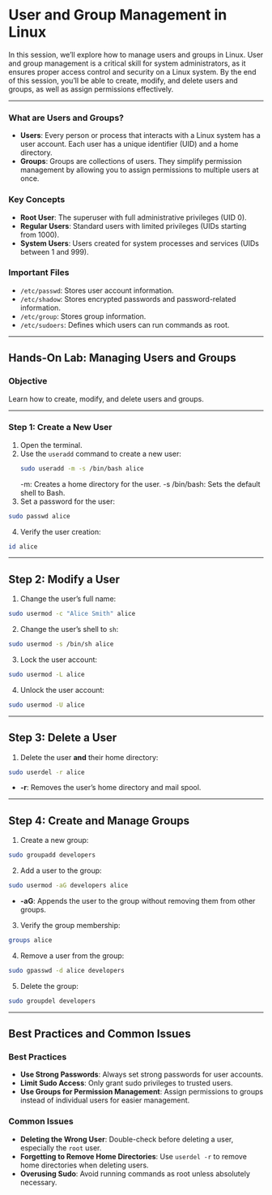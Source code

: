 # User and Group Management in Linux

In this session, we’ll explore how to manage users and groups in Linux. User and group management is a critical skill for system administrators, as it ensures proper access control and security on a Linux system. By the end of this session, you’ll be able to create, modify, and delete users and groups, as well as assign permissions effectively.

---

### What are Users and Groups?
- **Users**: Every person or process that interacts with a Linux system has a user account. Each user has a unique identifier (UID) and a home directory.
- **Groups**: Groups are collections of users. They simplify permission management by allowing you to assign permissions to multiple users at once.

### Key Concepts
- **Root User**: The superuser with full administrative privileges (UID 0).
- **Regular Users**: Standard users with limited privileges (UIDs starting from 1000).
- **System Users**: Users created for system processes and services (UIDs between 1 and 999).

### Important Files
- `/etc/passwd`: Stores user account information.
- `/etc/shadow`: Stores encrypted passwords and password-related information.
- `/etc/group`: Stores group information.
- `/etc/sudoers`: Defines which users can run commands as root.

---

## Hands-On Lab: Managing Users and Groups

### Objective
Learn how to create, modify, and delete users and groups.

---

### Step 1: Create a New User
1. Open the terminal.
2. Use the `useradd` command to create a new user:
   ```bash
   sudo useradd -m -s /bin/bash alice
   ```
   -m: Creates a home directory for the user.
   -s /bin/bash: Sets the default shell to Bash.
3. Set a password for the user:
  ```bash
  sudo passwd alice
  ```
4. Verify the user creation:
  ```bash
  id alice
  ```
  
---

## Step 2: Modify a User

1. Change the user’s full name:
```bash
sudo usermod -c "Alice Smith" alice
```

2. Change the user’s shell to `sh`:
```bash
sudo usermod -s /bin/sh alice
```

3. Lock the user account:
```bash
sudo usermod -L alice
```

4. Unlock the user account:
```bash
sudo usermod -U alice
```

---

## Step 3: Delete a User

1. Delete the user **and** their home directory:

```bash
sudo userdel -r alice
```

- **-r**: Removes the user’s home directory and mail spool.

---

## Step 4: Create and Manage Groups
1. Create a new group:
```bash
sudo groupadd developers
```

2. Add a user to the group:
```bash
sudo usermod -aG developers alice
```
- **-aG**: Appends the user to the group without removing them from other groups.

3. Verify the group membership:
```bash
groups alice
```

4. Remove a user from the group:
```bash
sudo gpasswd -d alice developers
```

5. Delete the group:
```bash
sudo groupdel developers
```

---

## Best Practices and Common Issues

### Best Practices
- **Use Strong Passwords**: Always set strong passwords for user accounts.
- **Limit Sudo Access**: Only grant sudo privileges to trusted users.
- **Use Groups for Permission Management**: Assign permissions to groups instead of individual users for easier management.

### Common Issues
- **Deleting the Wrong User**: Double-check before deleting a user, especially the `root` user.
- **Forgetting to Remove Home Directories**: Use `userdel -r` to remove home directories when deleting users.
- **Overusing Sudo**: Avoid running commands as root unless absolutely necessary.
```
